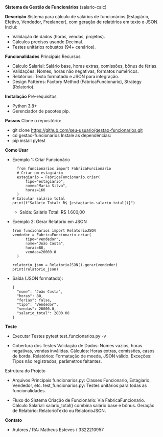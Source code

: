 **Sistema de Gestão de Funcionários**
(salario-calc)

**Descrição**
Sistema para cálculo de salários de funcionários (Estagiário, Efetivo, Vendedor, Freelancer), com geração de relatórios em texto e JSON. Inclui:
- Validação de dados (horas, vendas, projetos).
- Cálculos precisos usando Decimal.
- Testes unitários robustos (94+ cenários).

**Funcionalidades**
Principais Recursos
- Cálculo Salarial: Salário base, horas extras, comissões, bônus de férias.
- Validações:	Nomes, horas não negativas, formatos numéricos.
- Relatórios:	Texto formatado e JSON para integração.
- Design Patterns:	Factory Method (FabricaFuncionario), Strategy (Relatorio).
  
**Instalação**
Pré-requisitos
- Python 3.8+
- Gerenciador de pacotes pip.

**Passos**
Clone o repositório:
- git clone https://github.com/seu-usuario/gestao-funcionarios.git
- cd gestao-funcionarios 
Instale as dependências:
- pip install pytest  

**Como Usar**
- Exemplo 1: Criar Funcionário
  
        from funcionarios import FabricaFuncionario  
        # Criar um estagiário  
        estagiario = FabricaFuncionario.criar(  
            tipo="estagiario",  
            nome="Maria Silva",  
            horas=160  
        )  
      # Calcular salário total  
      print(f"Salário Total: R$ {estagiario.salario_total()}")  
  - Saída:
        Salário Total: R$ 1.600,00

- Exemplo 2: Gerar Relatório em JSON

      from funcionarios import RelatorioJSON  
      vendedor = FabricaFuncionario.criar(  
            tipo="vendedor",  
            nome="João Costa",  
            horas=80,  
            vendas=20000.0  
        )  

      relatorio_json = RelatorioJSON().gerar(vendedor)  
      print(relatorio_json)
  
-   Saída (JSON formatado):

        {  
          "nome": "João Costa",  
          "horas": 80,  
          "ferias": false,  
          "tipo": "Vendedor",  
          "vendas": 20000.0,  
          "salario_total": 2800.00  
        }  

**Teste**

- Executar Testes
        pytest test_funcionarios.py -v
  
- Cobertura dos Testes
    Validação de Dados:	Nomes vazios, horas negativas, vendas inválidas.
    Cálculos:	Horas extras, comissões, casos de borda.
    Relatórios:	Formatação de moeda, JSON válido.
    Exceções:	Tipos não registrados, parâmetros faltantes.
  
Estrutura do Projeto
- Arquivos Principais
    funcionarios.py:	Classes Funcionario, Estagiario, Vendedor, etc.
    test_funcionarios.py:	Testes unitários para todas as funcionalidades.
  
- Fluxo do Sistema
    Criação de Funcionário: Via FabricaFuncionario.
    Cálculo Salarial: salario_total() combina salário base e bônus.
    Geração de Relatório: RelatorioTexto ou RelatorioJSON.

**Contato**
- Autores / RA: 
Matheus Esteves / 3322210957

